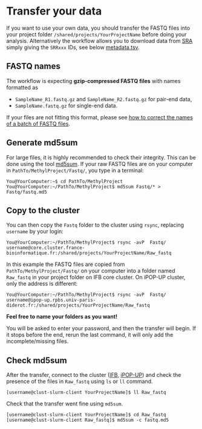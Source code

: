 # Transfer your data
If you want to use your own data, you should transfer the FASTQ files into your project folder `/shared/projects/YourProjectName` before doing your analysis. Alternatively the workflow allows you to download data from [SRA](https://www.ncbi.nlm.nih.gov/sra/docs/sradownload/) simply giving the `SRRxxx` IDs, see below [metadata.tsv](preparing_run.md#metadata.tsv). 

## FASTQ names

The workflow is expecting **gzip-compressed FASTQ files** with names formatted as   
- `SampleName_R1.fastq.gz` and `SampleName_R2.fastq.gz` for pair-end data,   
- `SampleName.fastq.gz` for single-end data. 

If your files are not fitting this format, please see [how to correct the names of a batch of FASTQ files](extra_help.md#quickly-change-fastq-names). 

## Generate md5sum

For large files, it is highly recommended to check their integrity. This can be done using the tool [md5sum](https://en.wikipedia.org/wiki/Md5sum). If your raw FASTQ files are on your computer in `PathTo/MethylProject/Fastq/`, you type in a terminal: 

```
You@YourComputer:~$ cd PathTo/MethylProject
You@YourComputer:~/PathTo/MethylProject$ md5sum Fastq/* > Fastq/fastq.md5
```

## Copy to the cluster

You can then copy the `Fastq` folder to the cluster using `rsync`, replacing `username` by your login: 

```
You@YourComputer:~/PathTo/MethylProject$ rsync -avP  Fastq/ username@core.cluster.france-bioinformatique.fr:/shared/projects/YourProjectName/Raw_fastq
```

In this example the FASTQ files are copied from `PathTo/MethylProject/Fastq/` on your computer into a folder named `Raw_fastq` in your project folder on IFB core cluster. On iPOP-UP cluster, only the address is different: 

```
You@YourComputer:~/PathTo/MethylProject$ rsync -avP  Fastq/ username@ipop-up.rpbs.univ-paris-diderot.fr:/shared/projects/YourProjectName/Raw_fastq
```

**Feel free to name your folders as you want!**  

You will be asked to enter your password, and then the transfer will begin. If it stops before the end, rerun the last command, it will only add the incomplete/missing files. 

## Check md5sum

After the transfer, connect to the cluster ([IFB](https://parisepigenetics.github.io/bibs/cluster/ifb/#/cluster/), [iPOP-UP](https://parisepigenetics.github.io/bibs/cluster/ipopup/#/cluster/)) and check the presence of the files in `Raw_fastq` using `ls` or `ll` command.  

```
[username@clust-slurm-client YourProjectName]$ ll Raw_fastq
```

Check that the transfer went fine using `md5sum`.

```
[username@clust-slurm-client YourProjectName]$ cd Raw_fastq
[username@clust-slurm-client Raw_fastq]$ md5sum -c fastq.md5
```
